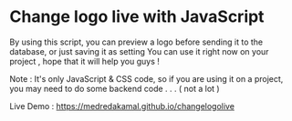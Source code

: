 # Change logo live with JavaScript 
By using this script, you can preview a logo before sending it to the database, or just saving it as setting
You can use it right now on your project , hope that it will help you guys !

Note : It's only JavaScript & CSS code, so if you are using it on a project, you may need to do some backend code . . . ( not a lot )

Live Demo : https://medredakamal.github.io/changelogolive
